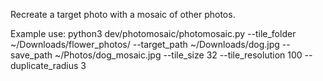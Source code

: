 Recreate a target photo with a mosaic of other photos.

Example use: 
python3 dev/photomosaic/photomosaic.py --tile_folder ~/Downloads/flower_photos/ --target_path ~/Downloads/dog.jpg --save_path ~/Photos/dog_mosaic.jpg --tile_size 32 --tile_resolution 100 --duplicate_radius 3

